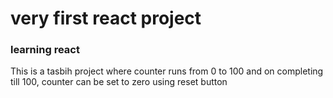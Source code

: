 # very first react project
### learning react

This is a tasbih project where counter runs from 0 to 100 and on completing till 100, counter can be set to zero using reset button